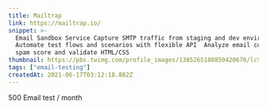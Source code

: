 ```yaml
---
title: Mailtrap
link: https://mailtrap.io/
snippet: >-
  Email Sandbox Service Capture SMTP traffic from staging and dev environments 
  Automate test flows and scenarios with flexible API  Analyze email content for
  spam score and validate HTML/CSS
thumbnail: https://pbs.twimg.com/profile_images/1385265180859420676/lcSsp8C8_400x400.jpg
tags: ["email-testing"]
createdAt: 2021-06-17T03:12:18.882Z
---
```

500 Email test / month